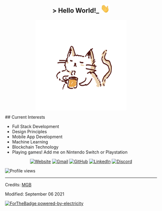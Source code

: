 <h2 align="center"> > Hello World!_ <img src="https://raw.githubusercontent.com/ABSphreak/ABSphreak/master/gifs/Hi.gif" width="30px"></h2>
<p align="center">
<img align="center" src='https://github.com/mgbaybay/mgbaybay/blob/main/tumblr_n48kjpfo4S1qg6rkio1_500.gif' width='300"'>
</p>
## Current Interests

- Full Stack Development
- Design Principles
- Mobile App Development
- Machine Learning
- Blockchain Technology
- Playing games! Add me on Nintendo Switch or Playstation 

<p align="center">
  <a href="https://candida-noronha.web.app/"><img src="https://img.icons8.com/bubbles/50/000000/web.png" alt="Website"/></a>
	<a href="mailto:betaalpha477@gmail.com"><img src="https://img.icons8.com/bubbles/50/000000/gmail.png" alt="Gmail"/></a>
	<a href="https://github.com/mgbaybay"><img src="https://img.icons8.com/bubbles/50/000000/github.png" alt="GitHub"/></a>
	<a href="https://www.linkedin.com/in/maegracebaybay/"><img src="https://img.icons8.com/bubbles/50/000000/linkedin.png" alt="LinkedIn"/></a>
	<a href="https://discordapp.com/users/mg#8093/"><img src="https://img.icons8.com/bubbles/50/000000/discord-logo.png" alt="Discord"/></a>
</p>

<!-- ![page visits](https://visitor-badge.glitch.me/badge?page_id=mgbaybay.mgbaybay) -->
<!-- [![Hits](https://hits.seeyoufarm.com/api/count/incr/badge.svg?url=https%3A%2F%2Fgithub.com%2Fmgbaybay%2F&count_bg=%233D89C8&title_bg=%23555555&icon=&icon_color=%23E7E7E7&title=page-visits&edge_flat=false)](https://hits.seeyoufarm.com) -->
![Profile views](https://gpvc.arturio.dev/mgbaybay)

-----
Credits: [MGB](https://github.com/mgbaybay)

Modified: September 06 2021

[![ForTheBadge powered-by-electricity](http://ForTheBadge.com/images/badges/powered-by-electricity.svg)](http://ForTheBadge.com)
